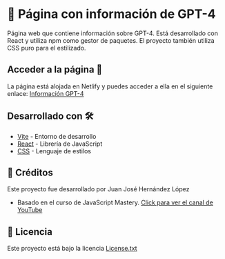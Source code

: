 # 🤖 Página con información de GPT-4

Página web que contiene información sobre GPT-4. Está desarrollado con React y utiliza npm como gestor de paquetes. El proyecto también utiliza CSS puro para el estilizado.

## Acceder a la página 🔎

La página está alojada en Netlify y puedes acceder a ella en el siguiente enlace: [Información GPT-4](https://jazzy-beijinho-02befd.netlify.app/)

## Desarrollado con 🛠️

- [Vite](https://vitejs.dev/) - Entorno de desarrollo
- [React](https://es.reactjs.org/) - Librería de JavaScript
- [CSS](https://developer.mozilla.org/es/docs/Web/CSS) - Lenguaje de estilos

## 🙏 Créditos

Este proyecto fue desarrollado por Juan José Hernández López

- Basado en el curso de JavaScript Mastery. [Click para ver el canal de YouTube](https://www.youtube.com/@javascriptmastery)

## 📝 Licencia

Este proyecto está bajo la licencia [License.txt](LICENSE.txt)

